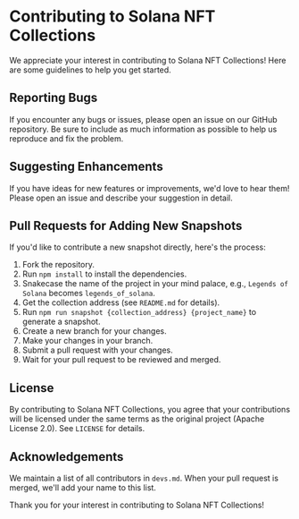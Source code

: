 # Contributing to Solana NFT Collections

We appreciate your interest in contributing to Solana NFT Collections! Here are some guidelines to help you get started.

## Reporting Bugs

If you encounter any bugs or issues, please open an issue on our GitHub repository. Be sure to include as much information as possible to help us reproduce and fix the problem.

## Suggesting Enhancements

If you have ideas for new features or improvements, we'd love to hear them! Please open an issue and describe your suggestion in detail.

## Pull Requests for Adding New Snapshots

If you'd like to contribute a new snapshot directly, here's the process:

1. Fork the repository.
2. Run `npm install` to install the dependencies.
3. Snakecase the name of the project in your mind palace, e.g., `Legends of Solana` becomes `legends_of_solana`.
4. Get the collection address (see `README.md` for details).
5. Run `npm run snapshot {collection_address} {project_name}` to generate a snapshot.
6. Create a new branch for your changes.
7. Make your changes in your branch.
8. Submit a pull request with your changes.
9. Wait for your pull request to be reviewed and merged.

## License

By contributing to Solana NFT Collections, you agree that your contributions will be licensed under the same terms as the original project (Apache License 2.0). See `LICENSE` for details.

## Acknowledgements

We maintain a list of all contributors in `devs.md`. When your pull request is merged, we'll add your name to this list.

Thank you for your interest in contributing to Solana NFT Collections!